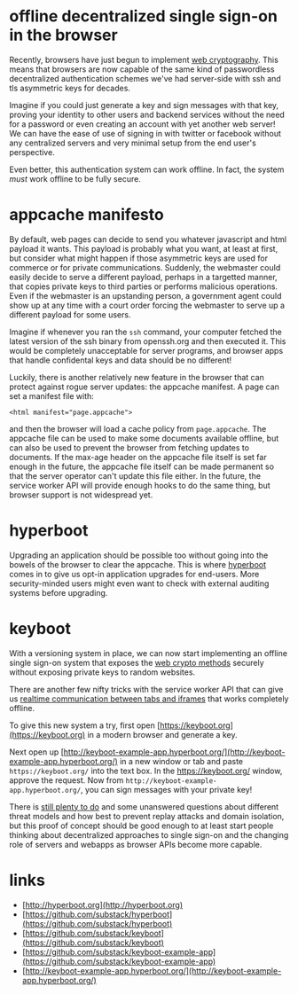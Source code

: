# offline decentralized single sign-on in the browser

Recently, browsers have just begun to implement
[web cryptography](http://www.w3.org/TR/WebCryptoAPI/).
This means that browsers are now capable of the same kind of passwordless
decentralized authentication schemes we've had server-side with ssh and tls
asymmetric keys for decades.

Imagine if you could just generate a key and sign messages with that key,
proving your identity to other users and backend services without the need for a
password or even creating an account with yet another web server!
We can have the ease of use of signing in with twitter or facebook without any
centralized servers and very minimal setup from the end user's perspective.

Even better, this authentication system can work offline. In fact, the system
*must* work offline to be fully secure.

# appcache manifesto

By default, web pages can decide to send you whatever javascript and html
payload it wants. This payload is probably what you want, at least at first, but
consider what might happen if those asymmetric keys are used for commerce or for
private communications. Suddenly, the webmaster could easily decide to serve a
different payload, perhaps in a targetted manner, that copies private keys to
third parties or performs malicious operations. Even if the webmaster is an
upstanding person, a government agent could show up at any time with a court
order forcing the webmaster to serve up a different payload for some users.

Imagine if whenever you ran the `ssh` command, your computer fetched the latest
version of the ssh binary from openssh.org and then executed it. This would be
completely unacceptable for server programs, and browser apps that handle
confidental keys and data should be no different!

Luckily, there is another relatively new feature in the browser that can protect
against rogue server updates: the appcache manifest. A page can set a manifest
file with:

```
<html manifest="page.appcache">
```

and then the browser will load a cache policy from `page.appcache`. The
appcache file can be used to make some documents available offline, but can also
be used to prevent the browser from fetching updates to documents. If the
max-age header on the appcache file itself is set far enough in the future, the
appcache file itself can be made permanent so that the server operator can't
update this file either. In the future, the service worker API will provide
enough hooks to do the same thing, but browser support is not widespread yet.

# hyperboot

Upgrading an application should be possible too without going into the bowels of
the browser to clear the appcache. This is where
[hyperboot](http://hyperboot.org) comes in to give us opt-in application
upgrades for end-users. More security-minded users might even want to check with
external auditing systems before upgrading.

# keyboot

With a versioning system in place, we can now start implementing an offline
single sign-on system that exposes the
[web crypto methods](http://msdn.microsoft.com/en-us/library/ie/dn302321(v=vs.85).aspx)
securely without exposing private keys to random websites.

There are another few nifty tricks with the service worker API that can give us
[realtime communication between tabs and
iframes](https://npmjs.org/package/page-bus)
that works completely offline.

To give this new system a try, first open
[https://keyboot.org](https://keyboot.org) in a modern browser and generate a
key.

Next open up
[http://keyboot-example-app.hyperboot.org/](http://keyboot-example-app.hyperboot.org/)
in a new window or tab and paste `https://keyboot.org/` into the text box.
In the https://keyboot.org/ window, approve the request. Now from
`http://keyboot-example-app.hyperboot.org/`, you can sign messages with your
private key!

There is [still plenty to do](https://github.com/substack/keyboot/issues) and
some unanswered questions about different threat models and how best to prevent
replay attacks and domain isolation, but this proof of concept should be good
enough to at least start people thinking about decentralized approaches to
single sign-on and the changing role of servers and webapps as browser APIs
become more capable.

# links

* [http://hyperboot.org](http://hyperboot.org)
* [https://github.com/substack/hyperboot](https://github.com/substack/hyperboot)
* [https://github.com/substack/keyboot](https://github.com/substack/keyboot)
* [https://github.com/substack/keyboot-example-app](https://github.com/substack/keyboot-example-app)
* [http://keyboot-example-app.hyperboot.org/](http://keyboot-example-app.hyperboot.org/)
